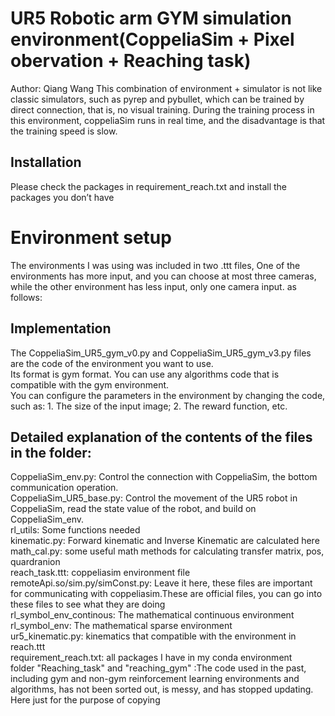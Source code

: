 # UR5 Robotic arm GYM simulation environment(CoppeliaSim + Pixel obervation + Reaching task)
Author: Qiang Wang
This combination of environment + simulator is not like classic simulators, such as pyrep and pybullet, which can be trained by direct connection, that is, no visual training. During the training process in this environment, coppeliaSim runs in real time, and the disadvantage is that the training speed is slow.

## Installation
Please check the packages in requirement_reach.txt and install the packages you don’t have

# Environment setup
The environments I was using was included in two .ttt files, One of the environments has more input, and you can choose at most three cameras, while the other environment has less input, only one camera input. as follows:

## Implementation
The CoppeliaSim_UR5_gym_v0.py and CoppeliaSim_UR5_gym_v3.py files are the code of the environment you want to use. \
Its format is gym format. You can use any algorithms code that is compatible with the gym environment.\
You can configure the parameters in the environment by changing the code, such as: 1. The size of the input image; 2. The reward function, etc.

## Detailed explanation of the contents of the files in the folder:
CoppeliaSim_env.py: Control the connection with CoppeliaSim, the bottom communication operation.\
CoppeliaSim_UR5_base.py: Control the movement of the UR5 robot in CoppeliaSim, read the state value of the robot, and build on CoppeliaSim_env.\
rl_utils: Some functions needed\
kinematic.py: Forward kinematic and Inverse Kinematic are calculated here\
math_cal.py: some useful math methods for calculating transfer matrix, pos, quardranion\
reach_task.ttt: coppeliasim environment file\
remoteApi.so/sim.py/simConst.py: Leave it here, these files are important for communicating with coppeliasim.These are official files, you can go into these files to see what they are doing\
rl_symbol_env_continous: The mathematical continuous environment\
rl_symbol_env: The mathematical sparse environment\
ur5_kinematic.py: kinematics that compatible with the environment in reach.ttt\
requirement_reach.txt: all packages I have in my conda environment\
folder "Reaching_task" and "reaching_gym" :The code used in the past, including gym and non-gym reinforcement learning environments and algorithms, has not been sorted out, is messy, and has stopped updating. Here just for the purpose of copying





























